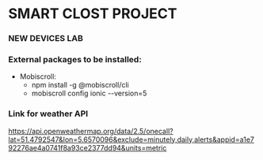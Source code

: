 # SMART CLOST PROJECT
### NEW DEVICES LAB

### External packages to be installed:
* Mobiscroll:
    - npm install -g @mobiscroll/cli
    - mobiscroll config ionic --version=5
### Link for weather API
https://api.openweathermap.org/data/2.5/onecall?lat=51.4792547&lon=5.6570096&exclude=minutely,daily,alerts&appid=a1e792276ae4a0741f8a93ce2377dd94&units=metric

